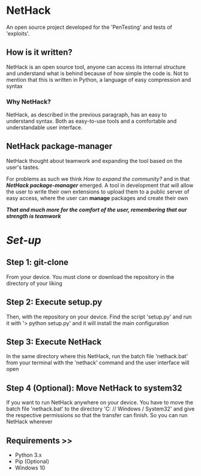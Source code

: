 # NetHack
An open source project developed for the 'PenTesting' and tests of 'exploits'.

## How is it written?
NetHack is an open source tool, anyone can access its internal structure and understand what is behind because of how simple the code is. Not to mention that this is written in Python, a language of easy compression and syntax

### Why NetHack?
NetHack, as described in the previous paragraph, has an easy to understand syntax. Both as easy-to-use tools and a comfortable and understandable user interface.

## NetHack package-manager
NetHack thought about teamwork and expanding the tool based on the user's tastes.

For problems as such we think *How to expand the community?* and in that *__NetHack package-manager__* emerged. A tool in development that will allow the user to write their own extensions to upload them to a public server of easy access, where the user can **manage** packages and create their own

***That and much more for the comfort of the user, remembering that our strength is teamwork***

# *Set-up*

## Step 1: git-clone
From your device. You must clone or download the repository in the directory of your liking

## Step 2: Execute setup.py
Then, with the repository on your device. Find the script 'setup.py' and run it with '> python setup.py' and it will install the main configuration

## Step 3: Execute NetHack
In the same directory where this NetHack, run the batch file 'nethack.bat' from your terminal with the 'nethack' command and the user interface will open

## Step 4 (Optional): Move NetHack to system32
If you want to run NetHack anywhere on your device. You have to move the batch file 'nethack.bat' to the directory 'C: // Windows / System32' and give the respective permissions so that the transfer can finish. So you can run NetHack wherever

## Requirements >>
  - Python 3.x
  - Pip (Optional)
  - Windows 10
